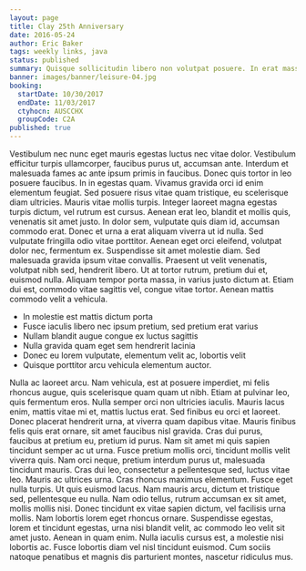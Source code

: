 ```yaml
---
layout: page
title: Clay 25th Anniversary
date: 2016-05-24
author: Eric Baker
tags: weekly links, java
status: published
summary: Quisque sollicitudin libero non volutpat posuere. In erat massa.
banner: images/banner/leisure-04.jpg
booking:
  startDate: 10/30/2017
  endDate: 11/03/2017
  ctyhocn: AUSCCHX
  groupCode: C2A
published: true
---
```

Vestibulum nec nunc eget mauris egestas luctus nec vitae dolor. Vestibulum efficitur turpis ullamcorper, faucibus purus ut, accumsan ante. Interdum et malesuada fames ac ante ipsum primis in faucibus. Donec quis tortor in leo posuere faucibus. In in egestas quam. Vivamus gravida orci id enim elementum feugiat. Sed posuere risus vitae quam tristique, eu scelerisque diam ultricies. Mauris vitae mollis turpis. Integer laoreet magna egestas turpis dictum, vel rutrum est cursus. Aenean erat leo, blandit et mollis quis, venenatis sit amet justo. In dolor sem, vulputate quis diam id, accumsan commodo erat. Donec et urna a erat aliquam viverra ut id nulla. Sed vulputate fringilla odio vitae porttitor.
Aenean eget orci eleifend, volutpat dolor nec, fermentum ex. Suspendisse sit amet molestie diam. Sed malesuada gravida ipsum vitae convallis. Praesent ut velit venenatis, volutpat nibh sed, hendrerit libero. Ut at tortor rutrum, pretium dui et, euismod nulla. Aliquam tempor porta massa, in varius justo dictum at. Etiam dui est, commodo vitae sagittis vel, congue vitae tortor. Aenean mattis commodo velit a vehicula.

* In molestie est mattis dictum porta
* Fusce iaculis libero nec ipsum pretium, sed pretium erat varius
* Nullam blandit augue congue ex luctus sagittis
* Nulla gravida quam eget sem hendrerit lacinia
* Donec eu lorem vulputate, elementum velit ac, lobortis velit
* Quisque porttitor arcu vehicula elementum auctor.

Nulla ac laoreet arcu. Nam vehicula, est at posuere imperdiet, mi felis rhoncus augue, quis scelerisque quam quam ut nibh. Etiam at pulvinar leo, quis fermentum eros. Nulla semper orci non ultricies iaculis. Mauris lacus enim, mattis vitae mi et, mattis luctus erat. Sed finibus eu orci et laoreet. Donec placerat hendrerit urna, at viverra quam dapibus vitae. Mauris finibus felis quis erat ornare, sit amet faucibus nisl gravida. Cras dui purus, faucibus at pretium eu, pretium id purus. Nam sit amet mi quis sapien tincidunt semper ac ut urna. Fusce pretium mollis orci, tincidunt mollis velit viverra quis. Nam orci neque, pretium interdum purus ut, malesuada tincidunt mauris. Cras dui leo, consectetur a pellentesque sed, luctus vitae leo. Mauris ac ultrices urna. Cras rhoncus maximus elementum. Fusce eget nulla turpis.
Ut quis euismod lacus. Nam mauris arcu, dictum et tristique sed, pellentesque eu nulla. Nam odio tellus, rutrum accumsan ex sit amet, mollis mollis nisi. Donec tincidunt ex vitae sapien dictum, vel facilisis urna mollis. Nam lobortis lorem eget rhoncus ornare. Suspendisse egestas, lorem et tincidunt egestas, urna nisi blandit velit, ac commodo leo velit sit amet justo. Aenean in quam enim. Nulla iaculis cursus est, a molestie nisi lobortis ac. Fusce lobortis diam vel nisl tincidunt euismod. Cum sociis natoque penatibus et magnis dis parturient montes, nascetur ridiculus mus.
